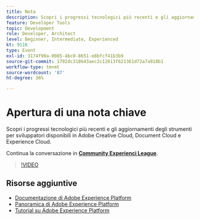 ```yaml
---
title: Nota
description: Scopri i progressi tecnologici più recenti e gli aggiornamenti degli strumenti per sviluppatori disponibili in Adobe Creative Cloud, Document Cloud e Experience Cloud.
feature: Developer Tools
topic: Development
role: Developer, Architect
level: Beginner, Intermediate, Experienced
kt: 9116
type: Event
exl-id: 3174f90a-0085-4bc0-8651-e8bfcf41b3b9
source-git-commit: 1792dc318643aec2c12613f621361d72a7a918b1
workflow-type: tm+mt
source-wordcount: '87'
ht-degree: 36%

---
```


# Apertura di una nota chiave

Scopri i progressi tecnologici più recenti e gli aggiornamenti degli strumenti per sviluppatori disponibili in Adobe Creative Cloud, Document Cloud e Experience Cloud.

Continua la conversazione in **[Community Experienci League](https://adobe.ly/3F2g1ym)**.

>[!VIDEO](https://video.tv.adobe.com/v/337490/?quality=12&learn=on&hidetitle=true)

## Risorse aggiuntive

- [Documentazione di Adobe Experience Platform](https://experienceleague.adobe.com/docs/experience-platform.html?lang=it)
- [Panoramica di Adobe Experience Platform](https://experienceleague.adobe.com/docs/experience-platform/landing/home.html?lang=it)
- [Tutorial su Adobe Experience Platform](https://experienceleague.adobe.com/docs/platform-learn/tutorials/overview.html?lang=it)
